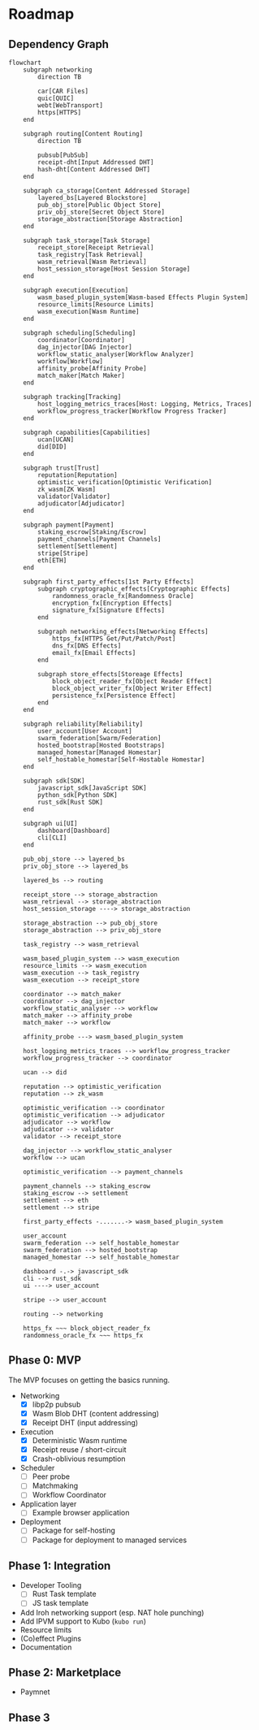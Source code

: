 # Roadmap

## Dependency Graph

```mermaid
flowchart
    subgraph networking
        direction TB

        car[CAR Files]
        quic[QUIC]
        webt[WebTransport]
        https[HTTPS]
    end

    subgraph routing[Content Routing]
        direction TB

        pubsub[PubSub]
        receipt-dht[Input Addressed DHT]
        hash-dht[Content Addressed DHT]
    end
    
    subgraph ca_storage[Content Addressed Storage]
        layered_bs[Layered Blockstore]
        pub_obj_store[Public Object Store]
        priv_obj_store[Secret Object Store]
        storage_abstraction[Storage Abstraction]
    end

    subgraph task_storage[Task Storage]
        receipt_store[Receipt Retrieval]
        task_registry[Task Retrieval]
        wasm_retrieval[Wasm Retrieval]
        host_session_storage[Host Session Storage]
    end

    subgraph execution[Execution]
        wasm_based_plugin_system[Wasm-based Effects Plugin System]
        resource_limits[Resource Limits]
        wasm_execution[Wasm Runtime]
    end

    subgraph scheduling[Scheduling]
        coordinator[Coordinator]
        dag_injector[DAG Injector]
        workflow_static_analyser[Workflow Analyzer]
        workflow[Workflow]
        affinity_probe[Affinity Probe]
        match_maker[Match Maker]
    end

    subgraph tracking[Tracking]
        host_logging_metrics_traces[Host: Logging, Metrics, Traces]
        workflow_progress_tracker[Workflow Progress Tracker]
    end

    subgraph capabilities[Capabilities]
        ucan[UCAN]
        did[DID]
    end

    subgraph trust[Trust]
        reputation[Reputation]
        optimistic_verification[Optimistic Verification]
        zk_wasm[ZK Wasm]
        validator[Validator]
        adjudicator[Adjudicator]
    end

    subgraph payment[Payment]
        staking_escrow[Staking/Escrow]
        payment_channels[Payment Channels]
        settlement[Settlement]
        stripe[Stripe]
        eth[ETH]
    end

    subgraph first_party_effects[1st Party Effects]
        subgraph cryptographic_effects[Cryptographic Effects]
            randomness_oracle_fx[Randomness Oracle]
            encryption_fx[Encryption Effects]
            signature_fx[Signature Effects]
        end

        subgraph networking_effects[Networking Effects]
            https_fx[HTTPS Get/Put/Patch/Post]
            dns_fx[DNS Effects]
            email_fx[Email Effects]
        end

        subgraph store_effects[Storeage Effects]
            block_object_reader_fx[Object Reader Effect]
            block_object_writer_fx[Object Writer Effect]
            persistence_fx[Persistence Effect]
        end
    end

    subgraph reliability[Reliability]
        user_account[User Account]
        swarm_federation[Swarm/Federation]
        hosted_bootstrap[Hosted Bootstraps]
        managed_homestar[Managed Homestar]
        self_hostable_homestar[Self-Hostable Homestar]
    end

    subgraph sdk[SDK]
        javascript_sdk[JavaScript SDK]
        python_sdk[Python SDK]
        rust_sdk[Rust SDK]
    end

    subgraph ui[UI]
        dashboard[Dashboard]
        cli[CLI]
    end

    pub_obj_store --> layered_bs
    priv_obj_store --> layered_bs

    layered_bs --> routing

    receipt_store --> storage_abstraction
    wasm_retrieval --> storage_abstraction
    host_session_storage ----> storage_abstraction

    storage_abstraction --> pub_obj_store
    storage_abstraction --> priv_obj_store

    task_registry --> wasm_retrieval

    wasm_based_plugin_system --> wasm_execution
    resource_limits --> wasm_execution
    wasm_execution --> task_registry
    wasm_execution --> receipt_store

    coordinator --> match_maker
    coordinator --> dag_injector
    workflow_static_analyser --> workflow
    match_maker --> affinity_probe
    match_maker --> workflow

    affinity_probe ---> wasm_based_plugin_system

    host_logging_metrics_traces --> workflow_progress_tracker
    workflow_progress_tracker --> coordinator

    ucan --> did

    reputation --> optimistic_verification
    reputation --> zk_wasm

    optimistic_verification --> coordinator
    optimistic_verification --> adjudicator
    adjudicator --> workflow
    adjudicator --> validator
    validator --> receipt_store

    dag_injector --> workflow_static_analyser
    workflow --> ucan

    optimistic_verification --> payment_channels

    payment_channels --> staking_escrow
    staking_escrow --> settlement
    settlement --> eth
    settlement --> stripe

    first_party_effects -.......-> wasm_based_plugin_system

    user_account
    swarm_federation --> self_hostable_homestar
    swarm_federation --> hosted_bootstrap
    managed_homestar --> self_hostable_homestar
        
    dashboard -.-> javascript_sdk
    cli --> rust_sdk
    ui ----> user_account

    stripe --> user_account

    routing --> networking

    https_fx ~~~ block_object_reader_fx
    randomness_oracle_fx ~~~ https_fx
```

## Phase 0: MVP

The MVP focuses on getting the basics running.

- Networking
  - [x] libp2p pubsub
  - [x] Wasm Blob DHT (content addressing)
  - [x] Receipt DHT (input addressing)
- Execution
  - [x] Deterministic Wasm runtime
  - [x] Receipt reuse / short-circuit
  - [x] Crash-oblivious resumption
- Scheduler
  - [ ] Peer probe
  - [ ] Matchmaking
  - [ ] Workflow Coordinator
- Application layer
  - [ ] Example browser application
- Deployment
  - [ ] Package for self-hosting
  - [ ] Package for deployment to managed services

## Phase 1: Integration

- Developer Tooling
  - [ ] Rust Task template
  - [ ] JS task template
- Add Iroh networking support (esp. NAT hole punching)
- Add IPVM support to Kubo (`kubo run`)
- Resource limits
- (Co)effect Plugins
- Documentation

## Phase 2: Marketplace

- Paymnet

## Phase 3 

